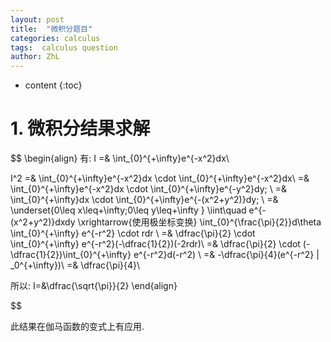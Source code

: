 ```yaml
---
layout: post
title:  "微积分题目"
categories: calculus
tags:  calculus question
author: ZhL
---
```


* content
{:toc}

# 1. 微积分结果求解

$$
\begin{align}
有:
I =& \int_{0}^{+\infty}e^{-x^2}dx\\

I^2 =& \int_{0}^{+\infty}e^{-x^2}dx \cdot \int_{0}^{+\infty}e^{-x^2}dx\\
 =& \int_{0}^{+\infty}e^{-x^2}dx \cdot \int_{0}^{+\infty}e^{-y^2}dy\; \\
 =& \int_{0}^{+\infty}dx \cdot \int_{0}^{+\infty}e^{-(x^2+y^2)}dy\; \\
 =& \underset{0\leq x\leq+\infty;0\leq y\leq+\infty } \iint\quad e^{-(x^2+y^2)}dxdy
 \xrightarrow{使用极坐标变换}
 \int_{0}^{\frac{\pi}{2}}d\theta \int_{0}^{+\infty} e^{-r^2} \cdot rdr \\
 =& \dfrac{\pi}{2} \cdot \int_{0}^{+\infty} e^{-r^2}(-\dfrac{1}{2})(-2rdr)\\
 =& \dfrac{\pi}{2} \cdot (-\dfrac{1}{2})\int_{0}^{+\infty} e^{-r^2}d(-r^2) \\
 =& -\dfrac{\pi}{4}(e^{-r^2} | _0^{+\infty})\\
 =& \dfrac{\pi}{4}\\

所以:
 I=&\dfrac{\sqrt{\pi}}{2}
\end{align}

$$

此结果在伽马函数的变式上有应用.


<script type="text/javascript" async src="https://cdn.mathjax.org/mathjax/latest/MathJax.js?config=TeX-MML-AM_CHTML">
</script>
